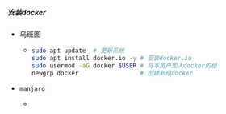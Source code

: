 ##### 安装docker

* 乌班图

  * ```bash
    sudo apt update  # 更新系统
    sudo apt install docker.io -y # 安装docker.io
    sudo usermod -aG docker $USER # 将本用户加入docker的组
    newgrp docker                 # 创建新组docker
    ```

* `manjaro`

  * 

